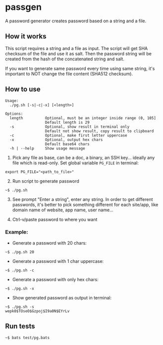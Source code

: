 passgen
=======

A password generator creates password based on a string and a file.

## How it works

This script requires a string and a file as input. The script will get SHA checksum of the file and use it as salt. Then the password string will be created from the hash of the concatenated string and salt.

If you want to generate same password every time using same string, it's important to NOT change the file content (SHA512 checksum).

## How to use

```
Usage:
  ./pg.sh [-s|-c|-x] [<length>]

Options:
  length          Optional, must be an integer inside range (0, 105]
                  Default length is 29
  -s              Optional, show result in terminal only
                  Default not show result, copy result to clipboard
  -c              Optional, make first letter uppercase
  -x              Optional, output hex chars
                  Default base64 chars
  -h | --help     Show usage message
```

1. Pick any file as base, can be a doc, a binary, an SSH key... ideally any file which is read-only. Set global variable `PG_FILE` in terminal:

```
export PG_FILE="<path_to_file>"
```

2. Run script to generate password

```
~$ ./pg.sh
```

3. See prompt "Enter a string", enter any string. In order to get different passwords, it's better to pick something different for each site/app, like domain name of website, app name, user name...

4. Ctrl-v/paste password to where you want

### Example:

- Generate a password with 20 chars:

```
~$ ./pg.sh 20
```

- Generate a password with 1 char uppercase:

```
~$ ./pg.sh -c
```
- Generate a password with only hex chars:

```
~$ ./pg.sh -x
```

- Show generated password as output in terminal:

```
~$ ./pg.sh -s
wepk0$TOseO$Gzpoj$I9a0N$EYrLv
```

## Run tests

```
~$ bats test/pg.bats
```
